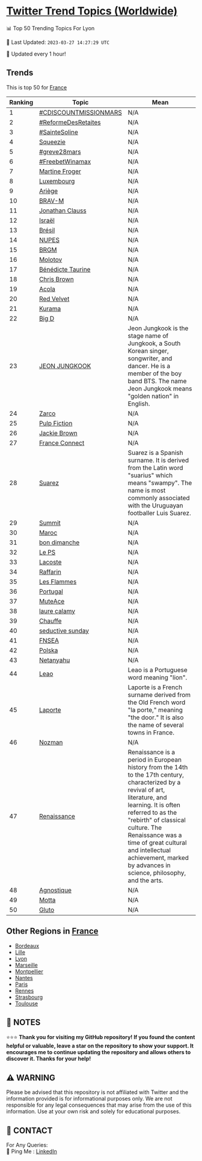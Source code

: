 [Twitter Trend Topics (Worldwide)](https://github.com/ErcinDedeoglu/Twitter-Trend-Topics)
==========


📊 Top 50 Trending Topics For Lyon

📆 Last Updated: `2023-03-27 14:27:29 UTC`

🔧 Updated every 1 hour!


## Trends

This is top 50 for [France](</France>)

| Ranking | Topic | Mean |
| ------- | ------------ | ------------ |
| 1 | [#CDISCOUNTMISSIONMARS](http://twitter.com/search?q=%23CDISCOUNTMISSIONMARS) | N/A |
| 2 | [#ReformeDesRetaites](http://twitter.com/search?q=%23ReformeDesRetaites) | N/A |
| 3 | [#SainteSoline](http://twitter.com/search?q=%23SainteSoline) | N/A |
| 4 | [Squeezie](http://twitter.com/search?q=Squeezie) | N/A |
| 5 | [#greve28mars](http://twitter.com/search?q=%23greve28mars) | N/A |
| 6 | [#FreebetWinamax](http://twitter.com/search?q=%23FreebetWinamax) | N/A |
| 7 | [Martine Froger](http://twitter.com/search?q=Martine+Froger) | N/A |
| 8 | [Luxembourg](http://twitter.com/search?q=Luxembourg) | N/A |
| 9 | [Ariège](http://twitter.com/search?q=Ari%c3%a8ge) | N/A |
| 10 | [BRAV-M](http://twitter.com/search?q=BRAV-M) | N/A |
| 11 | [Jonathan Clauss](http://twitter.com/search?q=Jonathan+Clauss) | N/A |
| 12 | [Israël](http://twitter.com/search?q=Isra%c3%abl) | N/A |
| 13 | [Brésil](http://twitter.com/search?q=Br%c3%a9sil) | N/A |
| 14 | [NUPES](http://twitter.com/search?q=NUPES) | N/A |
| 15 | [BRGM](http://twitter.com/search?q=BRGM) | N/A |
| 16 | [Molotov](http://twitter.com/search?q=Molotov) | N/A |
| 17 | [Bénédicte Taurine](http://twitter.com/search?q=B%c3%a9n%c3%a9dicte+Taurine) | N/A |
| 18 | [Chris Brown](http://twitter.com/search?q=Chris+Brown) | N/A |
| 19 | [Acola](http://twitter.com/search?q=Acola) | N/A |
| 20 | [Red Velvet](http://twitter.com/search?q=Red+Velvet) | N/A |
| 21 | [Kurama](http://twitter.com/search?q=Kurama) | N/A |
| 22 | [Big D](http://twitter.com/search?q=Big+D) | N/A |
| 23 | [JEON JUNGKOOK](http://twitter.com/search?q=JEON+JUNGKOOK) | Jeon Jungkook is the stage name of Jungkook, a South Korean singer, songwriter, and dancer. He is a member of the boy band BTS. The name Jeon Jungkook means "golden nation" in English. |
| 24 | [Zarco](http://twitter.com/search?q=Zarco) | N/A |
| 25 | [Pulp Fiction](http://twitter.com/search?q=Pulp+Fiction) | N/A |
| 26 | [Jackie Brown](http://twitter.com/search?q=Jackie+Brown) | N/A |
| 27 | [France Connect](http://twitter.com/search?q=France+Connect) | N/A |
| 28 | [Suarez](http://twitter.com/search?q=Suarez) | Suarez is a Spanish surname. It is derived from the Latin word "suarius" which means "swampy". The name is most commonly associated with the Uruguayan footballer Luis Suarez. |
| 29 | [Summit](http://twitter.com/search?q=Summit) | N/A |
| 30 | [Maroc](http://twitter.com/search?q=Maroc) | N/A |
| 31 | [bon dimanche](http://twitter.com/search?q=bon+dimanche) | N/A |
| 32 | [Le PS](http://twitter.com/search?q=Le+PS) | N/A |
| 33 | [Lacoste](http://twitter.com/search?q=Lacoste) | N/A |
| 34 | [Raffarin](http://twitter.com/search?q=Raffarin) | N/A |
| 35 | [Les Flammes](http://twitter.com/search?q=Les+Flammes) | N/A |
| 36 | [Portugal](http://twitter.com/search?q=Portugal) | N/A |
| 37 | [MuteAce](http://twitter.com/search?q=MuteAce) | N/A |
| 38 | [laure calamy](http://twitter.com/search?q=laure+calamy) | N/A |
| 39 | [Chauffe](http://twitter.com/search?q=Chauffe) | N/A |
| 40 | [seductive sunday](http://twitter.com/search?q=seductive+sunday) | N/A |
| 41 | [FNSEA](http://twitter.com/search?q=FNSEA) | N/A |
| 42 | [Polska](http://twitter.com/search?q=Polska) | N/A |
| 43 | [Netanyahu](http://twitter.com/search?q=Netanyahu) | N/A |
| 44 | [Leao](http://twitter.com/search?q=Leao) | Leao is a Portuguese word meaning "lion". |
| 45 | [Laporte](http://twitter.com/search?q=Laporte) | Laporte is a French surname derived from the Old French word "la porte," meaning "the door." It is also the name of several towns in France. |
| 46 | [Nozman](http://twitter.com/search?q=Nozman) | N/A |
| 47 | [Renaissance](http://twitter.com/search?q=Renaissance) | Renaissance is a period in European history from the 14th to the 17th century, characterized by a revival of art, literature, and learning. It is often referred to as the "rebirth" of classical culture. The Renaissance was a time of great cultural and intellectual achievement, marked by advances in science, philosophy, and the arts. |
| 48 | [Agnostique](http://twitter.com/search?q=Agnostique) | N/A |
| 49 | [Motta](http://twitter.com/search?q=Motta) | N/A |
| 50 | [Gluto](http://twitter.com/search?q=Gluto) | N/A |



## Other Regions in [France](</France>)

* [Bordeaux](</France/Bordeaux.md>)
* [Lille](</France/Lille.md>)
* [Lyon](</France/Lyon.md>)
* [Marseille](</France/Marseille.md>)
* [Montpellier](</France/Montpellier.md>)
* [Nantes](</France/Nantes.md>)
* [Paris](</France/Paris.md>)
* [Rennes](</France/Rennes.md>)
* [Strasbourg](</France/Strasbourg.md>)
* [Toulouse](</France/Toulouse.md>)



## 📝 NOTES

⭐⭐⭐ **Thank you for visiting my GitHub repository! If you found the content helpful or valuable, leave a star on the repository to show your support. It encourages me to continue updating the repository and allows others to discover it. Thanks for your help!**


## ⚠️ WARNING

Please be advised that this repository is not affiliated with Twitter and the information provided is for informational purposes only. We are not responsible for any legal consequences that may arise from the use of this information. Use at your own risk and solely for educational purposes.


## 📨 CONTACT

 For Any Queries:  
            🏓 Ping Me : [LinkedIn](https://www.linkedin.com/in/ercindedeoglu/)
